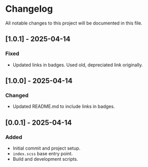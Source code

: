 # Changelog

All notable changes to this project will be documented in this file.

## [1.0.1] - 2025-04-14

### Fixed

- Updated links in badges. Used old, depreciated link originally.

## [1.0.0] - 2025-04-14

### Changed

- Updated README.md to include links in badges.

## [0.0.1] - 2025-04-14

### Added

- Initial commit and project setup.
- `index.scss` base entry point.
- Build and development scripts.
